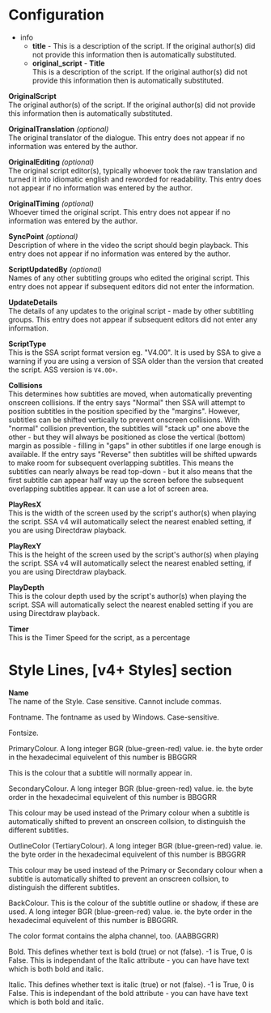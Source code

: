 Configuration
===

* info
    * **title** -  This is a description of the script. If the original author(s) did not provide this information then <untitled> is automatically substituted.
    * **original_script** - 
**Title**  
This is a description of the script. If the original author(s) did not provide this information then <untitled> is automatically substituted.

**OriginalScript**  
The original author(s) of the script. If the original author(s) did not provide this information then <unknown> is automatically substituted.

**OriginalTranslation** *(optional)*  
The original translator of the dialogue. This entry does not appear if no information was entered by the author.

**OriginalEditing** *(optional)*  
The original script editor(s), typically whoever took the raw translation and turned it into idiomatic english and reworded for readability.
This entry does not appear if no information was entered by the author.

**OriginalTiming** *(optional)*  
Whoever timed the original script. This entry does not appear if no information was entered by the author.

**SyncPoint** *(optional)*  
Description of where in the video the script should begin playback. This entry does not appear if no information was entered by the author.

**ScriptUpdatedBy** *(optional)*  
Names of any other subtitling groups who edited the original script. This entry does not appear if subsequent editors did not enter the information.

**UpdateDetails**  
The details of any updates to the original script - made by other subtitling groups. This entry does not appear if subsequent editors did not enter any information.

**ScriptType**  
This is the SSA script format version eg. "V4.00". It is used by SSA to give a warning if you are using a version of SSA older than the version that created the script. ASS version is `V4.00+`.

**Collisions**  
This determines how subtitles are moved, when automatically preventing onscreen collisions. 
If the entry says "Normal" then SSA will attempt to position subtitles in the position specified by the "margins". 
However, subtitles can be shifted vertically to prevent onscreen collisions. 
With "normal" collision prevention, the subtitles will "stack up" one above the other - but they will always be positioned as close the vertical (bottom) margin as possible - filling in "gaps" in other subtitles if one large enough is available. 
If the entry says "Reverse" then subtitles will be shifted upwards to make room for subsequent overlapping subtitles. 
This means the subtitles can nearly always be read top-down - but it also means that the first subtitle can appear half way up the screen before the subsequent overlapping subtitles appear. 
It can use a lot of screen area.

**PlayResX**  
This is the width of the screen used by the script's author(s) when playing the script. SSA v4 will automatically select the nearest enabled setting, if you are using Directdraw playback.

**PlayRexY**  
This is the height of the screen used by the script's author(s) when playing the script. SSA v4 will automatically select the nearest enabled setting, if you are using Directdraw playback.

**PlayDepth**  
This is the colour depth used by the script's author(s) when playing the script. SSA will automatically select the nearest enabled setting if you are using Directdraw playback.

**Timer**  
This is the Timer Speed for the script, as a percentage

Style Lines, [v4+ Styles] section
===

**Name**  
The name of the Style. Case sensitive. Cannot include commas.

Fontname. The fontname as used by Windows. Case-sensitive.

Fontsize.

PrimaryColour. A long integer BGR (blue-green-red)  value. ie. the byte order in the hexadecimal equivelent of this number is BBGGRR

This is the colour that a subtitle will normally appear in.

SecondaryColour. A long integer BGR (blue-green-red)  value. ie. the byte order in the hexadecimal equivelent of this number is BBGGRR

This colour may be used instead of the Primary colour when a subtitle is automatically shifted to prevent an onscreen collsion, to distinguish the different subtitles.

OutlineColor (TertiaryColour). A long integer BGR (blue-green-red)  value. ie. the byte order in the hexadecimal equivelent of this number is BBGGRR

This colour may be used instead of the Primary or Secondary colour when a subtitle is automatically shifted to prevent an onscreen collsion, to distinguish the different subtitles.

BackColour. This is the colour of the subtitle outline or shadow, if these are used. A long integer BGR (blue-green-red)  value. ie. the byte order in the hexadecimal equivelent of this number is BBGGRR.

The color format contains the alpha channel, too. (AABBGGRR)

Bold. This defines whether text is bold (true) or not (false). -1 is True, 0 is False. This is independant of the Italic attribute - you can have have text which is both bold and italic.

Italic. This defines whether text is italic (true) or not (false). -1 is True, 0 is False. This is independant of the bold attribute - you can have have text which is both bold and italic.
